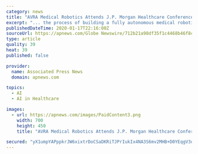 ```yaml
---
category: news
title: "AVRA Medical Robotics Attends J.P. Morgan Healthcare Conference"
excerpt: "... the process of building a fully autonomous medical robotic system through the use of new technologies combining artificial intelligence, machine learning and proprietary software; is attending the 38th J.P. Morgan Healthcare Conference in San Francisco this week. The Company is represented by its CEO, Barry Cohen. Mr. Cohen has held ..."
publishedDateTime: 2020-01-17T22:16:00Z
sourceUrl: https://apnews.com/Globe Newswire/712b21a98df35f1c4468b46f8c35c4c6
type: article
quality: 39
heat: 39
published: false

provider:
  name: Associated Press News
  domain: apnews.com

topics:
  - AI
  - AI in Healthcare

images:
  - url: https://apnews.com/images/PaidContent3.png
    width: 700
    height: 450
    title: "AVRA Medical Robotics Attends J.P. Morgan Healthcare Conference"

secured: "yX1umpYAPppkrJW6xixtrDoCSaDKRiTJPrIukIx4NA3S6mv2MHB+D0YEqgV3qhUhcphEJD6CT5NJ1UpaMoZ+v6xC9mLGsYXeYOJJgGOpltpBdY+ahto2AnkkbSkpv/657yGNgAxL0PJbe4CRtDeLAOPACywJsJQGzPPY0Ow4hHT6hmDBu0iXdUSwEvFrO48FrKV//UK9BJ9Vvxdu03RsgwtJRpTovLTsujWsyDW+GEHH+mMnI1/+6oSI4farOKxNkvKX4ClCQ6utEXMy9Jr1d0c0Xxuv2uSwVJ9ePqCPfsQ=;lMndwrXkYmjSaxXyhd1zOA=="
---
```


